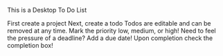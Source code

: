 This is a Desktop To Do List

First create a project 
Next, create a todo
Todos are editable and can be removed at any time.
Mark the priority low, medium, or high!
Need to feel the pressure of a deadline? Add a due date! 
Upon completion check the completion box! 